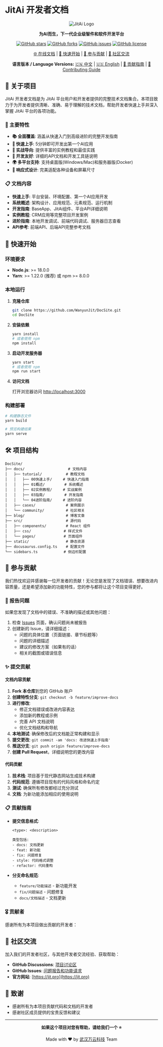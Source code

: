# JitAi 开发者文档

<div align="center">

![JitAi Logo](static/img/jit.png)

**为AI而生，下一代企业级智件和软件开发平台**

[![GitHub stars](https://img.shields.io/github/stars/WanyunJit/DocSite?style=social)](https://github.com/WanyunJit/DocSite/stargazers)
[![GitHub forks](https://img.shields.io/github/forks/WanyunJit/DocSite?style=social)](https://github.com/WanyunJit/DocSite/network/members)
[![GitHub issues](https://img.shields.io/github/issues/WanyunJit/DocSite)](https://github.com/WanyunJit/DocSite/issues)
[![GitHub license](https://img.shields.io/github/license/WanyunJit/DocSite)](https://github.com/WanyunJit/DocSite/blob/master/LICENSE)

[🌐 在线文档](https://developer.jit.pro) | [📖 快速开始](#快速开始) | [🤝 参与贡献](#参与贡献) | [💬 社区交流](#社区交流)

**语言版本 / Language Versions:**
[🇨🇳 中文](README.md) | [🇺🇸 English](README_EN.md) | [🤝 贡献指南](CONTRIBUTING.md) | [🤝 Contributing Guide](CONTRIBUTING_EN.md)

</div>

## 📖 关于项目

JitAi 开发者文档是为 JitAi 平台用户和开发者提供的完整技术文档集合。本项目致力于为开发者提供清晰、准确、易于理解的技术文档，帮助开发者快速上手并深入掌握 JitAi 平台的各项功能。

### 🌟 主要特性

- **📚 全面覆盖**: 涵盖从快速入门到高级进阶的完整开发指南
- **🚀 快速上手**: 5分钟即可开发出第一个AI应用
- **🎯 实战导向**: 提供丰富的实例教程和最佳实践
- **🔧 开发友好**: 详细的API文档和开发工具链说明
- **🌍 多平台支持**: 支持桌面版(Windows/Mac)和服务器版(Docker)
- **📱 响应式设计**: 完美适配各种设备和屏幕尺寸

### 📋 文档内容

- **快速上手**: 平台安装、环境配置、第一个AI应用开发
- **系统概述**: 架构设计、应用规范、元素规范、运行机制
- **开发指南**: BaseApp、JitAi组件、平台API详细说明
- **实例教程**: CRM应用等完整项目开发案例  
- **进阶指南**: 本地开发调试、前端代码调试、服务器日志查看
- **API参考**: 前端API、后端API完整参考文档

## 🚀 快速开始

### 环境要求

- **Node.js**: >= 18.0.0
- **Yarn**: >= 1.22.0 (推荐) 或 npm >= 8.0.0

### 本地运行

1. **克隆仓库**
   ```bash
   git clone https://github.com/WanyunJit/DocSite.git
   cd DocSite
   ```

2. **安装依赖**
   ```bash
   yarn install
   # 或者使用 npm
   npm install
   ```

3. **启动开发服务器**
   ```bash
   yarn start
   # 或者使用 npm
   npm run start
   ```

4. **访问文档**
   
   打开浏览器访问 [http://localhost:3000](http://localhost:3000)

### 构建部署

```bash
# 构建静态文件
yarn build

# 预览构建结果
yarn serve
```

## 🛠️ 项目结构

```
DocSite/
├── docs/                    # 文档内容
│   ├── tutorial/           # 教程文档
│   │   ├── 00快速上手/     # 快速入门指南
│   │   ├── 01概述/         # 系统概述
│   │   ├── 02实例教程/     # 实战案例
│   │   ├── 03指南/         # 开发指南
│   │   └── 04进阶指南/     # 进阶内容
│   ├── cases/              # 案例展示
│   └── community/          # 社区相关
├── blog/                   # 博客文章
├── src/                    # 源代码
│   ├── components/         # React 组件
│   ├── css/               # 样式文件
│   └── pages/             # 页面组件
├── static/                 # 静态资源
├── docusaurus.config.ts    # 配置文件
└── sidebars.ts            # 侧边栏配置
```

## 🤝 参与贡献

我们热忱欢迎并感谢每一位开发者的贡献！无论您是发现了文档错误、想要改进内容质量，还是希望添加新的功能特性，您的参与都将让这个项目变得更好。

### 🐛 报告问题

如果您发现了文档中的错误、不准确的描述或其他问题：

1. 检查 [Issues](https://github.com/WanyunJit/DocSite/issues) 页面，确认问题尚未被报告
2. 创建新的 Issue，请详细描述：
   - 问题的具体位置（页面链接、章节标题等）
   - 问题的详细描述
   - 建议的修改方案（如果有的话）
   - 相关的截图或错误信息

### ✨ 提交贡献

#### 文档内容贡献

1. **Fork 本仓库**到您的 GitHub 账户
2. **创建特性分支**: `git checkout -b feature/improve-docs`
3. **进行修改**:
   - 修正文档错误或改进内容表达
   - 添加新的教程或示例
   - 完善 API 文档说明
   - 优化文档结构和导航
4. **本地测试**: 确保修改后的文档能正常构建和显示
5. **提交更改**: `git commit -am 'docs: 改进快速上手指南'`
6. **推送分支**: `git push origin feature/improve-docs`
7. **创建 Pull Request**，详细说明您的更改内容

#### 代码贡献

1. **技术栈**: 项目基于现代静态网站生成技术构建
2. **代码规范**: 遵循项目现有的代码风格和命名约定
3. **测试**: 确保所有修改都经过充分测试
4. **文档**: 为新功能添加相应的使用说明

### 📋 贡献指南

- **提交信息格式**: 
  ```
  <type>: <description>
  
  类型包括:
  - docs: 文档更新
  - feat: 新功能
  - fix: 问题修复
  - style: 代码格式调整
  - refactor: 代码重构
  ```

- **分支命名规范**:
  - `feature/功能描述` - 新功能开发
  - `fix/问题描述` - 问题修复
  - `docs/文档描述` - 文档更新

### 🎖️ 贡献者

感谢所有为本项目做出贡献的开发者：

<!-- 这里可以添加贡献者列表 -->

## 💬 社区交流

加入我们的开发者社区，与其他开发者交流经验、获取帮助：

- **GitHub Discussions**: [项目讨论区](https://github.com/WanyunJit/DocSite/discussions)
- **GitHub Issues**: [问题报告和功能请求](https://github.com/WanyunJit/DocSite/issues)
- **官方网站**: [https://jit.pro](https://jit.pro)

## 🙏 致谢

- 感谢所有为本项目贡献代码和文档的开发者
- 感谢社区成员提供的宝贵反馈和建议

---

<div align="center">

**如果这个项目对您有帮助，请给我们一个 ⭐**

Made with ❤️ by [武汉万云科技](https://github.com/WanyunJit) Team

</div>
